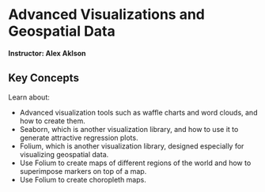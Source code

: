 # Advanced Visualizations and Geospatial Data

**Instructor: Alex Aklson**

## Key Concepts

Learn about:
- Advanced visualization tools such as waffle charts and word clouds, and how to create them.
- Seaborn, which is another visualization library, and how to use it to generate attractive regression plots.
- Folium, which is another visualization library, designed especially for visualizing geospatial data.
- Use Folium to create maps of different regions of the world and how to superimpose markers on top of a map.
- Use Folium to create choropleth maps.
